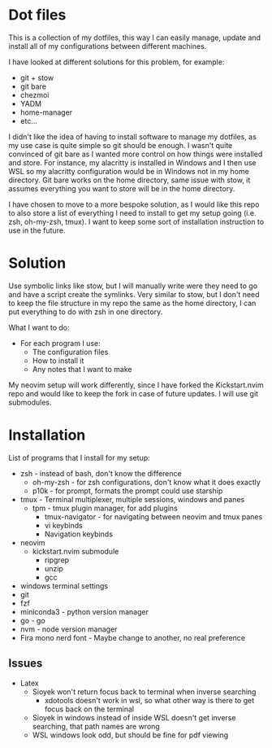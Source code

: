 # Dot files

This is a collection of my dotfiles, this way I can easily manage, update and install all of my configurations between different machines.

I have looked at different solutions for this problem, for example:
* git + stow
* git bare
* chezmoi
* YADM
* home-manager
* etc...

I didn't like the idea of having to install software to manage my dotfiles, as my use case is quite simple so git should be enough. I wasn't quite convinced of git bare as I wanted more control on how things were installed and store. For instance, my alacritty is installed in Windows and I then use WSL so my alacritty configuration would be in Windows not in my home directory. Git bare works on the home directory, same issue with stow, it assumes everything you want to store will be in the home directory.

I have chosen to move to a more bespoke solution, as I would like this repo to also store a list of everything I need to install to get my setup going (i.e. zsh, oh-my-zsh, tmux). I want to keep some sort of installation instruction to use in the future. 

# Solution

Use symbolic links like stow, but I will manually write were they need to go and have a script create the symlinks. Very similar to stow, but I don't need to keep the file structure in my repo the same as the home directory, I can put everything to do with zsh in one directory.

What I want to do:
* For each program I use:
    * The configuration files
    * How to install it
    * Any notes that I want to make

My neovim setup will work differently, since I have forked the Kickstart.nvim repo and would like to keep the fork in case of future updates. I will use git submodules.


# Installation

List of programs that I install for my setup:
* zsh - instead of bash, don't know the difference
    * oh-my-zsh - for zsh configurations, don't know what it does exactly
    * p10k - for prompt, formats the prompt could use starship
* tmux - Terminal multiplexer, multiple sessions, windows and panes
    * tpm - tmux plugin manager, for add plugins
        * tmux-navigator - for navigating between neovim and tmux panes
        * vi keybinds
        * Navigation keybinds
* neovim
    * kickstart.nvim submodule
        * ripgrep
        * unzip
        * gcc
* windows terminal settings
* git
* fzf
* miniconda3 - python version manager
* go - go
* nvm - node version manager
* Fira mono nerd font - Maybe change to another, no real preference


## Issues
* Latex
    * Sioyek won't return focus back to terminal when inverse searching
        * xdotools doesn't work in wsl, so what other way is there to get focus back on the terminal
    * Sioyek in windows instead of inside WSL doesn't get inverse searching, that path names are wrong
    * WSL windows look odd, but should be fine for pdf viewing
    
